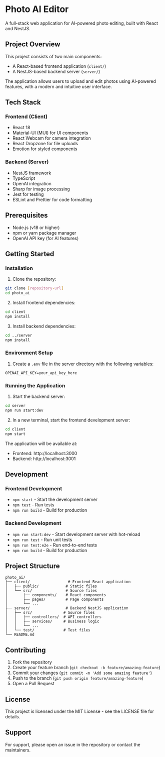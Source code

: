 # Photo AI Editor

A full-stack web application for AI-powered photo editing, built with React and NestJS.

## Project Overview

This project consists of two main components:
- A React-based frontend application (`client/`)
- A NestJS-based backend server (`server/`)

The application allows users to upload and edit photos using AI-powered features, with a modern and intuitive user interface.


## Tech Stack

### Frontend (Client)
- React 18
- Material-UI (MUI) for UI components
- React Webcam for camera integration
- React Dropzone for file uploads
- Emotion for styled components

### Backend (Server)
- NestJS framework
- TypeScript
- OpenAI integration
- Sharp for image processing
- Jest for testing
- ESLint and Prettier for code formatting

## Prerequisites

- Node.js (v18 or higher)
- npm or yarn package manager
- OpenAI API key (for AI features)

## Getting Started

### Installation

1. Clone the repository:
```bash
git clone [repository-url]
cd photo_ai
```

2. Install frontend dependencies:
```bash
cd client
npm install
```

3. Install backend dependencies:
```bash
cd ../server
npm install
```

### Environment Setup

1. Create a `.env` file in the server directory with the following variables:
```
OPENAI_API_KEY=your_api_key_here
```

### Running the Application

1. Start the backend server:
```bash
cd server
npm run start:dev
```

2. In a new terminal, start the frontend development server:
```bash
cd client
npm start
```

The application will be available at:
- Frontend: http://localhost:3000
- Backend: http://localhost:3001

## Development

### Frontend Development
- `npm start` - Start the development server
- `npm test` - Run tests
- `npm run build` - Build for production

### Backend Development
- `npm run start:dev` - Start development server with hot-reload
- `npm run test` - Run unit tests
- `npm run test:e2e` - Run end-to-end tests
- `npm run build` - Build for production

## Project Structure

```
photo_ai/
├── client/                 # Frontend React application
│   ├── public/            # Static files
│   └── src/               # Source files
│       ├── components/    # React components
│       ├── pages/         # Page components
│       └── ...
├── server/                # Backend NestJS application
│   ├── src/              # Source files
│   │   ├── controllers/  # API controllers
│   │   ├── services/     # Business logic
│   │   └── ...
│   └── test/             # Test files
└── README.md
```

## Contributing

1. Fork the repository
2. Create your feature branch (`git checkout -b feature/amazing-feature`)
3. Commit your changes (`git commit -m 'Add some amazing feature'`)
4. Push to the branch (`git push origin feature/amazing-feature`)
5. Open a Pull Request

## License

This project is licensed under the MIT License - see the LICENSE file for details.

## Support

For support, please open an issue in the repository or contact the maintainers. 